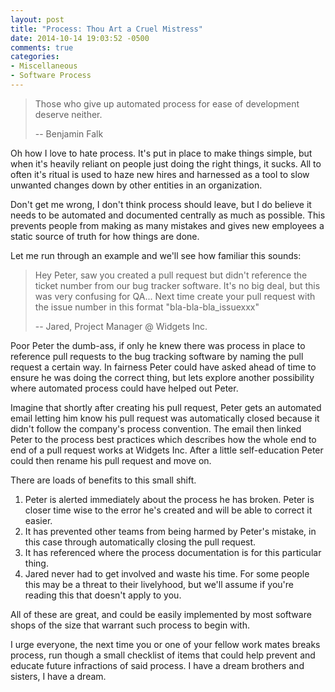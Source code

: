 ```yaml
---
layout: post
title: "Process: Thou Art a Cruel Mistress"
date: 2014-10-14 19:03:52 -0500
comments: true
categories: 
- Miscellaneous
- Software Process
---
```

> Those who give up automated process for ease of development deserve neither.
>
> -- Benjamin Falk

Oh how I love to hate process.  It's put in place to make things simple, but
when it's heavily reliant on people just doing the right things, it sucks.  All
to often it's ritual is used to haze new hires and harnessed as a tool to slow
unwanted changes down by other entities in an organization.

<!-- more -->

Don't get me wrong, I don't think process should leave, but I do believe it
needs to be automated and documented centrally as much as possible.  This
prevents people from making as many mistakes and gives new employees a static
source of truth for how things are done.

Let me run through an example and we'll see how familiar this sounds:

> Hey Peter, saw you created a pull request but didn't reference the ticket
> number from our bug tracker software.  It's no big deal, but this was very
> confusing for QA... Next time create your pull request with the issue number
> in this format "bla-bla-bla_issuexxx"
>
> -- Jared, Project Manager @ Widgets Inc.

Poor Peter the dumb-ass, if only he knew there was process in place to reference
pull requests to the bug tracking software by naming the pull request a certain
way.  In fairness Peter could have asked ahead of time to ensure he was doing
the correct thing, but lets explore another possibility where automated process
could have helped out Peter.

Imagine that shortly after creating his pull request, Peter gets an automated
email letting him know his pull request was automatically closed because it
didn't follow the company's process convention.  The email then linked Peter to
the process best practices which describes how the whole end to end of a pull
request works at Widgets Inc.  After a little self-education Peter could then
rename his pull request and move on.

There are loads of benefits to this small shift.

1. Peter is alerted immediately about the process he has broken.  Peter is 
   closer time wise to the error he's created and will be able to correct it
   easier.
2. It has prevented other teams from being harmed by Peter's mistake, in this
   case through automatically closing the pull request.
3. It has referenced where the process documentation is for this particular
   thing.
4. Jared never had to get involved and waste his time.  For some people this
   may be a threat to their livelyhood, but we'll assume if you're reading this
   that doesn't apply to you.

All of these are great, and could be easily implemented by most software shops
of the size that warrant such process to begin with.

I urge everyone, the next time you or one of your fellow work mates breaks
process, run though a small checklist of items that could help prevent
and educate future infractions of said process.  I have a dream brothers and
sisters, I have a dream.
